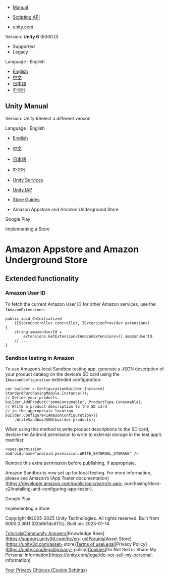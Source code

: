 [](https://docs.unity3d.com)

  * [Manual](../Manual/index.html)
  * [Scripting API](../ScriptReference/index.html)

  * [unity.com](https://unity.com/)

Version: **Unity 6** (6000.0)

  * Supported
  * Legacy

Language : English

  * [English](/Manual/UnityIAPAmazonExtendedFunctionality.html)
  * [中文](/cn/current/Manual/UnityIAPAmazonExtendedFunctionality.html)
  * [日本語](/ja/current/Manual/UnityIAPAmazonExtendedFunctionality.html)
  * [한국어](/kr/current/Manual/UnityIAPAmazonExtendedFunctionality.html)

[](https://docs.unity3d.com)

## Unity Manual

Version: Unity 6Select a different version

Language : English

  * [English](/Manual/UnityIAPAmazonExtendedFunctionality.html)
  * [中文](/cn/current/Manual/UnityIAPAmazonExtendedFunctionality.html)
  * [日本語](/ja/current/Manual/UnityIAPAmazonExtendedFunctionality.html)
  * [한국어](/kr/current/Manual/UnityIAPAmazonExtendedFunctionality.html)

  * [Unity Services](UnityServices.html)
  * [Unity IAP](UnityIAP.html)
  * [Store Guides](UnityIAPStoreGuides.html)
  * Amazon Appstore and Amazon Underground Store 

[](UnityIAPGooglePlay.html)

Google Play

[](UnityIAPImplementingAStore.html)

Implementing a Store

# Amazon Appstore and Amazon Underground Store

## Extended functionality

### Amazon User ID

To fetch the current Amazon User ID for other Amazon services, use the
`IAmazonExtensions`:

    
    
    public void OnInitialized
        (IStoreController controller, IExtensionProvider extensions)
    {
        string amazonUserId = 
            extensions.GetExtension<IAmazonExtensions>().amazonUserId;
        // ...
    }
    

### Sandbox testing in Amazon

To use Amazon’s local Sandbox testing app, generate a JSON description of your
product catalog on the device’s SD card using the `IAmazonConfiguration`
extended configuration:

    
    
    var builder = ConfigurationBuilder.Instance(
    StandardPurchasingModule.Instance());
    // Define your products.
    builder.AddProduct("someConsumable", ProductType.Consumable);
    // Write a product description to the SD card 
    // in the appropriate location.
    builder.Configure<IAmazonConfiguration>()
        .WriteSandboxJSON(builder.products);
    

When using this method to write product descriptions to the SD card, declare
the Android permission to write to external storage in the test app’s
manifest:

    
    
    <uses-permission android:name="android.permission.WRITE_EXTERNAL_STORAGE" /> 
    

Remove this extra permission before publishing, if appropriate.

Amazon Sandbox is now set up for local testing. For more information, please
see Amazon’s [App Tester
documentation](https://developer.amazon.com/public/apis/earn/in-app-
purchasing/docs-v2/installing-and-configuring-app-tester).

[](UnityIAPGooglePlay.html)

Google Play

[](UnityIAPImplementingAStore.html)

Implementing a Store

Copyright ©2005-2025 Unity Technologies. All rights reserved. Built from
6000.0.36f1 (02b661dc617c). Built on: 2025-01-14.

[Tutorials](https://learn.unity.com/)[Community
Answers](https://answers.unity3d.com)[Knowledge
Base](https://support.unity3d.com/hc/en-
us)[Forums](https://forum.unity3d.com)[Asset Store](https://unity3d.com/asset-
store)[Terms of
use](https://docs.unity3d.com/Manual/TermsOfUse.html)[Legal](https://unity.com/legal)[Privacy
Policy](https://unity.com/legal/privacy-
policy)[Cookies](https://unity.com/legal/cookie-policy)[Do Not Sell or Share
My Personal Information](https://unity.com/legal/do-not-sell-my-personal-
information)

[Your Privacy Choices (Cookie Settings)](javascript:void\(0\);)

